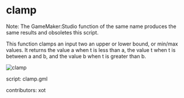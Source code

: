 clamp
=====

Note: The GameMaker:Studio function of the same name produces
the same results and obsoletes this script.

This function clamps an input two an upper or lower bound, or min/max values.
It returns the value a when t is less than a, the value t when t is between
a and b, and the value b when t is greater than b.

![clamp](/images/clamp1.png "clamp")

script: clamp.gml

contributors: xot
